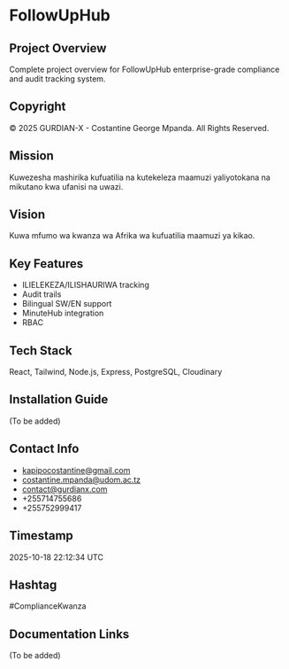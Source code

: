 # FollowUpHub

## Project Overview
Complete project overview for FollowUpHub enterprise-grade compliance and audit tracking system.

## Copyright
© 2025 GURDIAN-X - Costantine George Mpanda. All Rights Reserved.

## Mission
Kuwezesha mashirika kufuatilia na kutekeleza maamuzi yaliyotokana na mikutano kwa ufanisi na uwazi.

## Vision
Kuwa mfumo wa kwanza wa Afrika wa kufuatilia maamuzi ya kikao.

## Key Features
- ILIELEKEZA/ILISHAURIWA tracking
- Audit trails
- Bilingual SW/EN support
- MinuteHub integration
- RBAC

## Tech Stack
React, Tailwind, Node.js, Express, PostgreSQL, Cloudinary

## Installation Guide
(To be added)

## Contact Info
- kapipocostantine@gmail.com
- costantine.mpanda@udom.ac.tz
- contact@gurdianx.com
- +255714755686
- +255752999417

## Timestamp
2025-10-18 22:12:34 UTC

## Hashtag
#ComplianceKwanza

## Documentation Links
(To be added)
